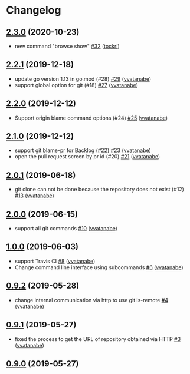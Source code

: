# Changelog

## [2.3.0](https://github.com/vvatanabe/gitb/compare/2.2.1...2.3.0) (2020-10-23)

* new command "browse show" [#32](https://github.com/vvatanabe/gitb/pull/32) ([tockri](https://github.com/tockri))

## [2.2.1](https://github.com/vvatanabe/gitb/compare/2.2.0...2.2.1) (2019-12-18)

* update go version 1.13 in go.mod (#28) [#29](https://github.com/vvatanabe/gitb/pull/29) ([vvatanabe](https://github.com/vvatanabe))
* support global option for git (#18) [#27](https://github.com/vvatanabe/gitb/pull/27) ([vvatanabe](https://github.com/vvatanabe))

## [2.2.0](https://github.com/vvatanabe/gitb/compare/2.1.0...2.2.0) (2019-12-12)

* Support origin blame command options (#24) [#25](https://github.com/vvatanabe/gitb/pull/25) ([vvatanabe](https://github.com/vvatanabe))

## [2.1.0](https://github.com/vvatanabe/gitb/compare/2.0.1...2.1.0) (2019-12-12)

* support git blame-pr for Backlog (#22) [#23](https://github.com/vvatanabe/gitb/pull/23) ([vvatanabe](https://github.com/vvatanabe))
* open the pull request screen by pr id (#20) [#21](https://github.com/vvatanabe/gitb/pull/21) ([vvatanabe](https://github.com/vvatanabe))

## [2.0.1](https://github.com/vvatanabe/gitb/compare/2.0.0...2.0.1) (2019-06-18)

* git clone can not be done because the repository does not exist (#12) [#13](https://github.com/vvatanabe/gitb/pull/13) ([vvatanabe](https://github.com/vvatanabe))

## [2.0.0](https://github.com/vvatanabe/gitb/compare/1.0.0...2.0.0) (2019-06-15)

* support all git commands [#10](https://github.com/vvatanabe/gitb/pull/10) ([vvatanabe](https://github.com/vvatanabe))

## [1.0.0](https://github.com/vvatanabe/gitb/compare/0.9.2...1.0.0) (2019-06-03)

* support Travis CI [#8](https://github.com/vvatanabe/gitb/pull/8) ([vvatanabe](https://github.com/vvatanabe))
* Change command line interface using subcommands [#6](https://github.com/vvatanabe/gitb/pull/6) ([vvatanabe](https://github.com/vvatanabe))

## [0.9.2](https://github.com/vvatanabe/gitb/compare/0.9.1...0.9.2) (2019-05-28)

* change internal communication via http to use git ls-remote [#4](https://github.com/vvatanabe/gitb/pull/4) ([vvatanabe](https://github.com/vvatanabe))

## [0.9.1](https://github.com/vvatanabe/gitb/compare/0.9.0...0.9.1) (2019-05-27)

* fixed the process to get the URL of repository obtained via HTTP [#3](https://github.com/vvatanabe/gitb/pull/3) ([vvatanabe](https://github.com/vvatanabe))

## [0.9.0](https://github.com/vvatanabe/gitb/compare/0.0.0...0.9.0) (2019-05-27)

